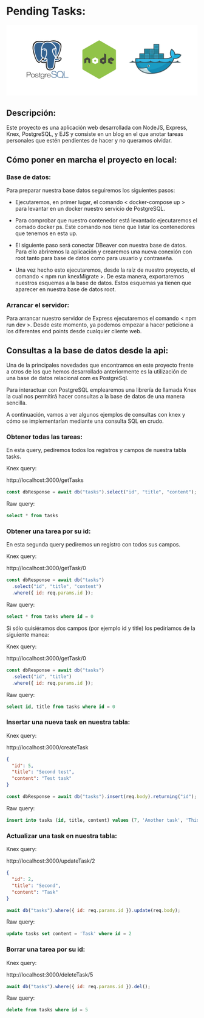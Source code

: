 # Pending Tasks:

<img src="./readme-images/postgresql-node-docker.png" alt="postgresql-node-docker" />

## Descripción:

Este proyecto es una aplicación web desarrollada con NodeJS, Express, Knex, PostgreSQL, y EJS y consiste en un blog en el que anotar tareas personales que estén pendientes de hacer y no queramos olvidar.

## Cómo poner en marcha el proyecto en local:

### Base de datos:

Para preparar nuestra base datos seguiremos los siguientes pasos:

- Ejecutaremos, en primer lugar, el comando < docker-compose up > para levantar en un docker nuestro servicio de PostgreSQL.

- Para comprobar que nuestro contenedor está levantado ejecutaremos el comado docker ps. Este comando nos tiene que listar los contenedores que tenemos en esta up.

- El siguiente paso será conectar DBeaver con nuestra base de datos. Para ello abriremos la aplicación y crearemos una nueva conexión con root tanto para base de datos como para usuario y contraseña.

- Una vez hecho esto ejecutaremos, desde la raíz de nuestro proyecto, el comando < npm run knexMigrate >. De esta manera, exportaremos nuestros esquemas a la base de datos. Estos esquemas ya tienen que aparecer en nuestra base de datos root.

### Arrancar el servidor:

Para arrancar nuestro servidor de Express ejecutaremos el comando < npm run dev >. Desde este momento, ya podemos empezar a hacer peticione a los diferentes end points desde cualquier cliente web.

## Consultas a la base de datos desde la api:

Una de la principales novedades que encontramos en este proyecto frente a otros de los que hemos desarrollado anteriormente es la utilización de una base de datos relacional com es PostgreSql.

Para interactuar con PostgreSQL emplearemos una librería de llamada Knex la cual nos permitirá hacer consultas a la base de datos de una manera sencilla.

A continuación, vamos a ver algunos ejemplos de consultas con knex y cómo se implementarían mediante una consulta SQL en crudo.

### Obtener todas las tareas:

En esta query, pediremos todos los registros y campos de nuestra tabla tasks.

Knex query:

http://localhost:3000/getTasks

```js
const dbResponse = await db("tasks").select("id", "title", "content");
```

Raw query:

```sql
select * from tasks
```

### Obtener una tarea por su id:

En esta segunda query pediremos un registro con todos sus campos.

Knex query:

http://localhost:3000/getTask/0

```js
const dbResponse = await db("tasks")
  .select("id", "title", "content")
  .where({ id: req.params.id });
```

Raw query:

```sql
select * from tasks where id = 0
```

Si sólo quisiéramos dos campos (por ejemplo id y title) los pediríamos de la siguiente manea:

Knex query:

http://localhost:3000/getTask/0

```js
const dbResponse = await db("tasks")
  .select("id", "title")
  .where({ id: req.params.id });
```

Raw query:

```sql
select id, title from tasks where id = 0
```

### Insertar una nueva task en nuestra tabla:

Knex query:

http://localhost:3000/createTask

```json
{
  "id": 5,
  "title": "Second test",
  "content": "Test task"
}
```

```js
const dbResponse = await db("tasks").insert(req.body).returning("id");
```

Raw query:

```sql
insert into tasks (id, title, content) values (7, 'Another task', 'This is another task')
```

### Actualizar una task en nuestra tabla:

Knex query:

http://localhost:3000/updateTask/2

```json
{
  "id": 2,
  "title": "Second",
  "content": "Task"
}
```

```js
await db("tasks").where({ id: req.params.id }).update(req.body);
```

Raw query:

```sql
update tasks set content = 'Task' where id = 2
```

### Borrar una tarea por su id:

Knex query:

http://localhost:3000/deleteTask/5

```js
await db("tasks").where({ id: req.params.id }).del();
```

Raw query:

```sql
delete from tasks where id = 5
```
